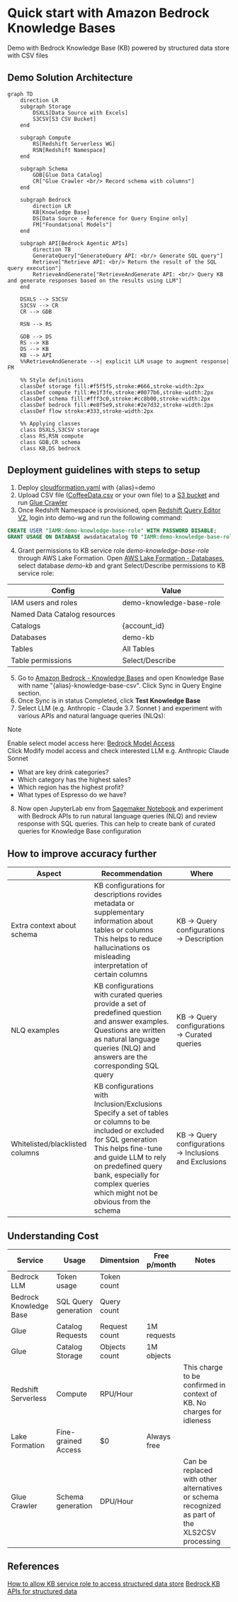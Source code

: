 # Quick start with Amazon Bedrock Knowledge Bases 
Demo with Bedrock Knowledge Base (KB) powered by structured data store with CSV files

## Demo Solution Architecture
```mermaid
graph TD
    direction LR
    subgraph Storage
        DSXLS[Data Source with Excels]
        S3CSV[S3 CSV Bucket]
    end

    subgraph Compute
        RS[Redshift Serverless WG]
        RSN[Redshift Namespace]
    end

    subgraph Schema
        GDB[Glue Data Catalog]
        CR["Glue Crawler <br/> Record schema with columns"]
    end

    subgraph Bedrock
        direction LR
        KB[Knowledge Base]
        DS[Data Source - Reference for Query Engine only]
        FM["Foundational Models"]
    end

    subgraph API[Bedrock Agentic APIs]
        direction TB
        GenerateQuery["GenerateQuery API: <br/> Generate SQL query"]
        Retrieve["Retrieve API: <br/> Return the result of the SQL query execution"]
        RetrieveAndGenerate["RetrieveAndGenerate API: <br/> Query KB and generate responses based on the results using LLM"]
    end

    DSXLS --> S3CSV
    S3CSV --> CR
    CR --> GDB
    
    RSN --> RS
    
    GDB --> DS
    RS --> KB
    DS --> KB
    KB --> API
    %%RetrieveAndGenerate -->| explicit LLM usage to augment response| FM

    %% Style definitions
    classDef storage fill:#f5f5f5,stroke:#666,stroke-width:2px
    classDef compute fill:#e1f3fe,stroke:#0077b6,stroke-width:2px
    classDef schema fill:#fff3c0,stroke:#cc8b00,stroke-width:2px
    classDef bedrock fill:#e8f5e9,stroke:#2e7d32,stroke-width:2px
    classDef flow stroke:#333,stroke-width:2px

    %% Applying classes
    class DSXLS,S3CSV storage
    class RS,RSN compute
    class GDB,CR schema
    class KB,DS bedrock
```

## Deployment guidelines with steps to setup

1. Deploy [cloudformation.yaml](cloudformation.yaml) with {alias}=demo
2. Upload CSV file ([CoffeeData.csv](data/CoffeeData.csv) or your own file) to a [S3 bucket](https://console.aws.amazon.com/s3/home) and run [Glue Crawler](https://console.aws.amazon.com/glue/home?#/v2/data-catalog/crawlers)
3. Once Redshift Namespace is provisioned, open [Redshift Query Editor V2](https://console.aws.amazon.com/sqlworkbench/home?#/client), login into demo-wg and run the following command:
```sql
CREATE USER "IAMR:demo-knowledge-base-role" WITH PASSWORD DISABLE;
GRANT USAGE ON DATABASE awsdatacatalog TO "IAMR:demo-knowledge-base-role";
```

4. Grant permissions to KB service role *demo-knowledge-base-role* through AWS Lake Formation. Open [AWS Lake Formation - Databases](https://console.aws.amazon.com/lakeformation/home?#/databases), select database *demo-kb* and grant Select/Describe permissions to KB service role:

| Config | Value |
|---|---|
| IAM users and roles | demo-knowledge-base-role |
| Named Data Catalog resources | |
| Catalogs | {account_id} |
| Databases | demo-kb |
| Tables | All Tables |
| Table permissions | Select/Describe |
   
5. Go to [Amazon Bedrock - Knowledge Bases](https://console.aws.amazon.com/bedrock/home?#/knowledge-bases) and open Knowledge Base with name "{alias}-knowledge-base-csv". Click Sync in Query Engine section.
6. Once Sync is in status Completed, click **Test Knowledge Base**
7. Select LLM (e.g. Anthropic - Claude 3.7. Sonnet ) and experiment with various APIs and natural language queries (NLQs):
> [!NOTE]
> Enable select model access here: [Bedrock Model Access](https://console.aws.amazon.com/bedrock/home?#/modelaccess)
> <br/>Click Modify model access and check interested LLM e.g. Anthropic Claude Sonnet

- What are key drink categories?
- Which category has the highest sales?
- Which region has the highest profit?
- What types of Espresso do we have?

8. Now open JupyterLab env from [Sagemaker Notebook](https://console.aws.amazon.com/sagemaker/home?#/notebooks-and-git-repos) and experiment with Bedrock APIs to run natural language queries (NLQ) and review response with SQL queries. This can help to create bank of curated queries for Knowledge Base configuration

## How to improve accuracy further

| Aspect | Recommendation | Where |
|---|---|---|
| Extra context about schema | KB configurations for descriptions rovides metadata or supplementary information about tables or columns <br/> This helps to reduce hallucinations os misleading interpretation of certain columns  | KB → Query configurations → Description |
| NLQ examples | KB configurations with curated queries provide a set of predefined question and answer examples. <br/> Questions are written as natural language queries (NLQ) and answers are the corresponding SQL query | KB → Query configurations → Curated queries |
| Whitelisted/blacklisted columns | KB configurations with Inclusion/Exclusions Specify a set of tables or columns to be included or excluded for SQL generation <br/> This helps fine-tune and guide LLM to rely on predefined query bank, especially for complex queries which might not be obvious from the schema | KB → Query configurations → Inclusions and Exclusions |

## Understanding Cost

| Service | Usage | Dimentsion | Free p/month | Notes |
|---|---|---|---|---|
| Bedrock LLM | Token usage | Token count | | |
| Bedrock Knowledge Base | SQL Query generation | Query count | | |
| Glue | Catalog Requests | Request count | 1M requests | |
| Glue | Catalog Storage | Objects count | 1M objects | |
| Redshift Serverless | Compute | RPU/Hour | | This charge to be confirmed in context of KB. No charges for idleness |
| Lake Formation | Fine-grained Access | $0 | Always free | |
| Glue Crawler | Schema generation | DPU/Hour | | Can be replaced with other alternatives or schema recognized as part of the XLS2CSV processing |




## References 
[How to allow KB service role to access structured data store](https://docs.aws.amazon.com/bedrock/latest/userguide/knowledge-base-prereq-structured.html#knowledge-base-prereq-structured-db-access)
[Bedrock KB APIs for structured data](https://docs.aws.amazon.com/bedrock/latest/userguide/knowledge-base-generate-query.html)
